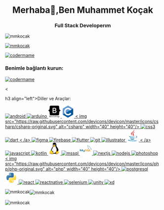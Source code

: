 <h1 align="center">Merhaba👋,Ben Muhammet Koçak</h1>
<h3 align="center">Full Stack Developerım</h3>

<p align="left"> <img src="https:// komarev.com/ghpvc/?username=mmkocak&label=Profile%20views&color=0e75b6&style=flat" alt="mmkocak" /> </p>

<p align="left"> <a href="https://github.com /ryo-ma/github-profile-trophy"><img src="https://github-profile-trophy.vercel.app/?username=mmkocak" alt="mmkocak" /></a> </p >

<p align="left"> <a href="https://twitter.com/codermame" target="blank"><img src="https://img.shields.io/twitter/follow/codermame ?logo=twitter&style=rozet için"alt="codermame" /></a> </p>

<h3 align="left">Benimle bağlantı kurun:</h3>
<p align="left">
<a href="https://twitter.com/codermame" target="blank"><img align="center" src="https://raw.githubusercontent.com/rahuldkjain/github-profile-readme-generator /master/src/images/icons/Social/Twitter.svg" alt="codermame" height="30" width="40" /></a> </p>
<

h3 align="left">Diller ve Araçlar:</h3>
<p align="left"> <a href="https://developer.android.com" target="_blank" rel="noreferrer"> <img src="https://raw.githubusercontent.com/devicons /devicon/master/icons/android/android-original-wordmark.svg" alt="android" width="40" height="40"/> </a> <a href="https://www.arduino .cc/" target="_blank" rel="noreferrer"> <img src="https://cdn.worldvectorlogo.com/logos/arduino-1.svg" alt="arduino" width="40" height= "40"/> </a> <a href="https://getbootstrap.com" target="_blank" rel="noreferrer"> <img src="https://raw.githubusercontent.com/devicons/devicon/master/icons/bootstrap/bootstrap-plain-wordmark.svg" alt="bootstrap" width="40" height="40"/> </a> <a href="https:// www.cprogramming.com/" target="_blank" rel="noreferrer"> <img src="https://raw.githubusercontent.com/devicons/devicon/master/icons/c/c-original.svg" alt ="c" width="40" height="40"/> </a> <a href="https://www.w3schools.com/cs/" target="_blank" rel="noreferrer"> < img src="https://raw.githubusercontent.com/devicons/devicon/master/icons/csharp/csharp-original.svg" alt="csharp" width="40" height="40"/> </a ><a href="https://www.w3schools.com/css/" target="_blank" rel="noreferrer"> <img src="https://raw.githubusercontent.com/devicons/devicon/master/ simgeler/css3/css3-original-wordmark.svg" alt="css3" width="40" height="40"/> </a> <a href="https://dart.dev" target="_blank " rel="noreferrer"> <img src="https://www.vectorlogo.zone/logos/dartlang/dartlang-icon.svg" alt="dart" width="40" height="40"/> < /a> <a href="https://www.figma.com/" target="_blank" rel="noreferrer"> <img src="https://www.vectorlogo.zone/logos/figma/figma -icon.svg"alt="figma" width="40" height="40"/> </a> <a href="https://firebase.google.com/" target="_blank" rel="noreferrer"> <img src="https://www.vectorlogo.zone/logos/firebase/firebase-icon.svg" alt="firebase" width="40" height="40"/> </a> <a href="https ://flutter.dev" target="_blank" rel="noreferrer"> <img src="https://www.vectorlogo.zone/logos/flutterio/flutterio-icon.svg" alt="flutter" genişlik= "40" height="40"/> </a> <a href="https://git-scm.com/" target="_blank" rel="noreferrer"> <img src="https://www.vectorlogo.zone/logos/git-scm/git-scm-icon.svg" alt="git" width="40" height="40"/> </a> <a href=" https://www.adobe.com/in/products/illustrator.html" target="_blank" rel="noreferrer"> <img src="https://www.vectorlogo.zone/logos/adobe_illustrator/adobe_illustrator- icon.svg" alt="illustrator" width="40" height="40"/> </a> <a href="https://www.java.com" target="_blank" rel="noreferrer" > <img src="https://raw.githubusercontent.com/devicons/devicon/master/icons/java/java-original.svg" alt="java" width="40" height="40"/> < /a> <a href="https://developer.mozilla.org/en-US/docs/Web/JavaScript" target="_blank" rel="noreferrer"> <img src="https://raw.githubusercontent.com/ devicons/devicon/master/icons/javascript/javascript-original.svg" alt="javascript" width="40" height="40"/> </a> <a href="https://kotlinlang.org" target="_blank" rel="noreferrer"> <img src="https://www.vectorlogo.zone/logos/kotlinlang/kotlinlang-icon.svg" alt="kotlin" width="40" height="40 "/> </a> <a href="https://www.linux.org/" target="_blank" rel="noreferrer"> <img src="https://raw.githubusercontent.com/devicons/devicon/master/icons/linux/linux-original.svg" alt="linux" width="40" height="40"/> </a> <a href="https://www. microsoft.com/en-us/sql-server" target="_blank" rel="noreferrer"> <img src="https://www.svgrepo.com/show/303229/microsoft-sql-server-logo. svg" alt="mssql" width="40" height="40"/> </a> <a href="https://www.mysql.com/" target="_blank" rel="noreferrer"> <img src="https://raw.githubusercontent.com/devicons/devicon/master/icons/mysql/mysql-original-wordmark.svg" alt="mysql" width="40" height="40"/> </a> <a href="https://nextjs.org/" target="_blank" rel="noreferrer"> <img src="https://cdn.worldvectorlogo.com/logos/nextjs-2.svg" alt=" nextjs" width="40" height="40"/> </a> <a href="https://nodejs.org" target="_blank" rel="noreferrer"> <img src="https:/ /raw.githubusercontent.com/devicons/devicon/master/icons/nodejs/nodejs-original-wordmark.svg" alt="nodejs" width="40" height="40"/> </a> <a href= "https://www.photoshop.com/en" target="_blank" rel="noreferrer"> <img src="https://raw.githubusercontent.com/devicons/devicon/master/icons/photoshop/photoshop -astar.svg" alt="photoshop" width="40" height="40"/> </a> <a href="https://www.php.net" target="_blank" rel="noreferrer"> < img src="https://raw.githubusercontent.com/devicons/devicon/master/icons/php/php-original.svg" alt="php" width="40" height="40"/> </a > <a href="https://www.postgresql.org" target="_blank" rel="noreferrer"> <img src="https://raw.githubusercontent.com/devicons/devicon/master/icons/ postgresql/postgresql-original-wordmark.svg" alt="postgresql" width="40" height="40"/> </a> <a href="https://www.python.org"target="_blank" rel="noreferrer"> <img src="https://raw.githubusercontent.com/devicons/devicon/master/icons/python/python-original.svg" alt="python" width=" 40" height="40"/> </a> <a href="https://reactjs.org/" target="_blank" rel="noreferrer"> <img src="https://raw.githubusercontent .com/devicons/devicon/master/icons/react/react-original-wordmark.svg" alt="react" width="40" height="40"/> </a> <a href="https:/ /reactnative.dev/" target="_blank" rel="noreferrer"> <img src="https://reactnative.dev/img/header_logo.svg" alt="reactnative" width="40" height="40"/> </a> <a href="https://www.selenium.dev" target="_blank" rel="noreferrer"> <img src="https://raw. githubusercontent.com/detain/svg-logos/780f25886640cef088af994181646db2f6b1a3f8/svg/selenium-logo.svg" alt="selenium" width="40" height="40"/> </a> <a href="https:// union.com/" target="_blank" rel="noreferrer"> <img src="https://www.vectorlogo.zone/logos/unity3d/unity3d-icon.svg" alt="unity" width="40 " height="40"/> </a> <a href="https://www.adobe.com/products/xd.html" target="_blank" rel="noreferrer"><img src="https://cdn.worldvectorlogo.com/logos/adobe-xd.svg" alt="xd" width="40" height="40"/> </a> </p>

<p><img align="left" src="https://github-readme-stats.vercel.app/api/top-langs?username=mmkocak&show_icons=true&locale=en&layout=compact" alt="mmkocak" /> </p>

<p> <img align="center" src="https://github-readme-stats.vercel.app/api?username=mmkocak&show_icons=true&locale=tr" alt="mmkocak" /> </p>

<p><img align="center" src="https://github-readme-streak-stats.herokuapp.com/?user=mmkocak&" alt="mmkocak" /></p>
